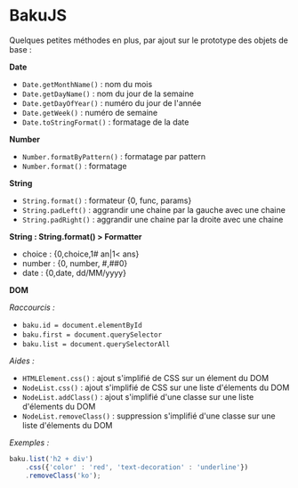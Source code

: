# BakuJS
Quelques petites méthodes en plus, par ajout sur le prototype des objets de base :

**Date**
- <code>Date.getMonthName()</code> : nom du mois
- <code>Date.getDayName()</code>  : nom du jour de la semaine
- <code>Date.getDayOfYear()</code>  : numéro du jour de l'année
- <code>Date.getWeek()</code>  : numéro de semaine
- <code>Date.toStringFormat()</code>  : formatage de la date
 
**Number**
- <code>Number.formatByPattern()</code>  : formatage par pattern
- <code>Number.format()</code>  : formatage

**String**
- <code>String.format()</code> : formateur {0, func, params} 
- <code>String.padLeft()</code> : aggrandir une chaine par la gauche avec une chaine
- <code>String.padRight()</code> : aggrandir une chaine par la droite avec une chaine

**String : String.format() > Formatter**
- choice : {0,choice,1# an|1< ans}
- number : {0, number, #,##0}
- date :  {0,date, dd/MM/yyyy}

**DOM**

_Raccourcis :_
- <code>baku.id = document.elementById</code>
- <code>baku.first = document.querySelector</code>
- <code>baku.list = document.querySelectorAll</code>

_Aides :_
- <code>HTMLElement.css()</code> : ajout s'implifié de CSS sur un élement du DOM
- <code>NodeList.css()</code> : ajout s'implifié de CSS sur une liste d'élements du DOM
- <code>NodeList.addClass()</code> : ajout s'implifié d'une classe sur une liste d'élements du DOM
- <code>NodeList.removeClass()</code> : suppression s'implifié d'une classe sur une liste d'élements du DOM

_Exemples :_
```js
baku.list('h2 + div')
    .css({'color' : 'red', 'text-decoration' : 'underline'})
    .removeClass('ko');
```
